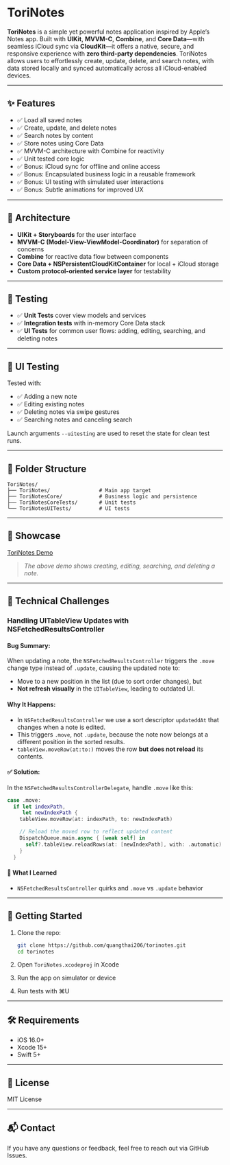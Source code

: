 
# ToriNotes

**ToriNotes** is a simple yet powerful notes application inspired by Apple’s Notes app. Built with **UIKit**, **MVVM-C**, **Combine**, and **Core Data**—with seamless iCloud sync via **CloudKit**—it offers a native, secure, and responsive experience with **zero third-party dependencies**. ToriNotes allows users to effortlessly create, update, delete, and search notes, with data stored locally and synced automatically across all iCloud-enabled devices.


---

## ✨ Features

- ✅ Load all saved notes
- ✅ Create, update, and delete notes
- ✅ Search notes by content
- ✅ Store notes using Core Data
- ✅ MVVM-C architecture with Combine for reactivity
- ✅ Unit tested core logic
- ✅ Bonus: iCloud sync for offline and online access
- ✅ Bonus: Encapsulated business logic in a reusable framework
- ✅ Bonus: UI testing with simulated user interactions
- ✅ Bonus: Subtle animations for improved UX

---

## 🧱 Architecture

- **UIKit + Storyboards** for the user interface
- **MVVM-C (Model-View-ViewModel-Coordinator)** for separation of concerns
- **Combine** for reactive data flow between components
- **Core Data + NSPersistentCloudKitContainer** for local + iCloud storage
- **Custom protocol-oriented service layer** for testability

---

## 🧪 Testing

- ✅ **Unit Tests** cover view models and services
- ✅ **Integration tests** with in-memory Core Data stack
- ✅ **UI Tests** for common user flows: adding, editing, searching, and deleting notes

---

## 📲 UI Testing

Tested with:

- ✅ Adding a new note
- ✅ Editing existing notes
- ✅ Deleting notes via swipe gestures
- ✅ Searching notes and canceling search

Launch arguments `--uitesting` are used to reset the state for clean test runs.

---

## 📁 Folder Structure

```
ToriNotes/
├── ToriNotes/                # Main app target
├── ToriNotesCore/            # Business logic and persistence
├── ToriNotesCoreTests/       # Unit tests
└── ToriNotesUITests/         # UI tests
```

---

## 📸 Showcase

[ToriNotes Demo](https://drive.google.com/file/d/1hf5ysOyZgrY8bcZF91j8nORD49RqQnV_/view?usp=sharing)

> _The above demo shows creating, editing, searching, and deleting a note._

---

## 🧠 Technical Challenges

### Handling UITableView Updates with NSFetchedResultsController

#### Bug Summary:

When updating a note, the `NSFetchedResultsController` triggers the `.move` change type instead of `.update`, causing the updated note to:

- Move to a new position in the list (due to sort order changes), but
- **Not refresh visually** in the `UITableView`, leading to outdated UI.

#### Why It Happens:

- In `NSFetchedResultsController` we use a sort descriptor `updateddAt` that changes when a note is edited.
- This triggers `.move`, not `.update`, because the note now belongs at a different position in the sorted results.
- `tableView.moveRow(at:to:)` moves the row **but does not reload** its contents.

#### ✅ Solution:

In the `NSFetchedResultsControllerDelegate`, handle `.move` like this:

```swift
case .move:
  if let indexPath,
     let newIndexPath {
    tableView.moveRow(at: indexPath, to: newIndexPath)

    // Reload the moved row to reflect updated content
    DispatchQueue.main.async { [weak self] in
      self?.tableView.reloadRows(at: [newIndexPath], with: .automatic)
    }
  }
```

#### 🙌 What I Learned

- `NSFetchedResultsController` quirks and `.move` vs `.update` behavior

---

## 🚀 Getting Started

1. Clone the repo:
   ```bash
   git clone https://github.com/quangthai206/torinotes.git
   cd torinotes
   ```

2. Open `ToriNotes.xcodeproj` in Xcode

3. Run the app on simulator or device

4. Run tests with ⌘U

---

## 🛠 Requirements

- iOS 16.0+
- Xcode 15+
- Swift 5+

---

## 📄 License

MIT License

---

## 📬 Contact

If you have any questions or feedback, feel free to reach out via GitHub Issues.
